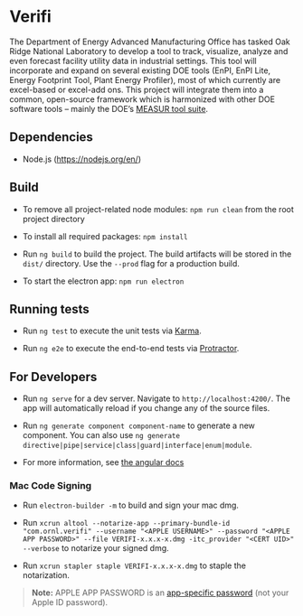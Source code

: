 # Verifi

The Department of Energy Advanced Manufacturing Office has tasked Oak Ridge National Laboratory to develop a tool to track, visualize, analyze and even forecast facility utility data in industrial settings. This tool will incorporate and expand on several existing DOE tools (EnPI, EnPI Lite, Energy Footprint Tool, Plant Energy Profiler), most of which currently are excel-based or excel-add ons. This project will integrate them into a common, open-source framework which is harmonized with other DOE software tools – mainly the DOE’s [MEASUR tool suite](https://github.com/ORNL-AMO/AMO-Tools-Desktop).

## Dependencies
- Node.js (https://nodejs.org/en/)


## Build
- To remove all project-related node modules: `npm run clean` from the root project directory

- To install all required packages: `npm install`

- Run `ng build` to build the project. The build artifacts will be stored in the `dist/` directory. Use the `--prod` flag for a production build.

- To start the electron app: `npm run electron`


## Running tests

- Run `ng test` to execute the unit tests via [Karma](https://karma-runner.github.io).

- Run `ng e2e` to execute the end-to-end tests via [Protractor](http://www.protractortest.org/).


## For Developers
- Run `ng serve` for a dev server. Navigate to `http://localhost:4200/`. The app will automatically reload if you change any of the source files.

- Run `ng generate component component-name` to generate a new component. You can also use `ng generate directive|pipe|service|class|guard|interface|enum|module`.

- For more information, see [the angular docs](https://docs.angularjs.org/guide/component)


### Mac Code Signing
- Run `electron-builder -m` to build and sign your mac dmg.

- Run `xcrun altool --notarize-app --primary-bundle-id "com.ornl.verifi" --username "<APPLE USERNAME>" --password "<APPLE APP PASSWORD>" --file VERIFI-x.x.x-x.dmg -itc_provider "<CERT UID>" --verbose` to notarize your signed dmg.

- Run `xcrun stapler staple VERIFI-x.x.x-x.dmg` to staple the notarization. 

> **Note:** APPLE APP PASSWORD is an [app-specific password](https://support.apple.com/en-us/HT204397) (not your Apple ID password).